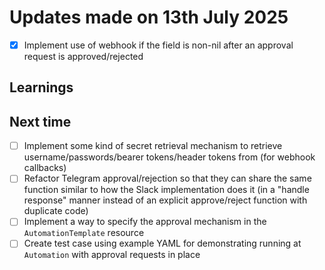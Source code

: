 # Updates made on 13th July 2025

- [x] Implement use of webhook if the field is non-nil after an approval request is approved/rejected

## Learnings


## Next time

- [ ] Implement some kind of secret retrieval mechanism to retrieve username/passwords/bearer tokens/header tokens from (for webhook callbacks)
- [ ] Refactor Telegram approval/rejection so that they can share the same function similar to how the Slack implementation does it (in a "handle response" manner instead of an explicit approve/reject function with duplicate code)
- [ ] Implement a way to specify the approval mechanism in the `AutomationTemplate` resource
- [ ] Create test case using example YAML for demonstrating running at `Automation` with approval requests in place

